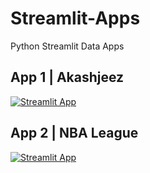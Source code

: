 # Streamlit-Apps
Python Streamlit Data Apps

## App 1 | Akashjeez 
[![Streamlit App](https://static.streamlit.io/badges/streamlit_badge_black_white.svg)](https://share.streamlit.io/akashjeez/Streamlit-Apps/main/akashjeez.py)

## App 2 | NBA League 
[![Streamlit App](https://static.streamlit.io/badges/streamlit_badge_black_white.svg)](https://share.streamlit.io/akashjeez/Streamlit-Apps/main/NBA_League.py)
